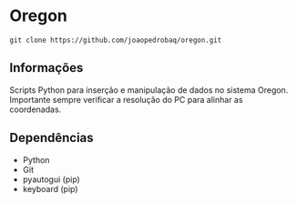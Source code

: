 # Oregon

`git clone https://github.com/joaopedrobaq/oregon.git`

## Informações

Scripts Python para inserção e manipulação de dados no sistema Oregon. Importante sempre verificar a resolução do PC para alinhar as coordenadas.

## Dependências

* Python
* Git
* pyautogui (pip)
* keyboard (pip)